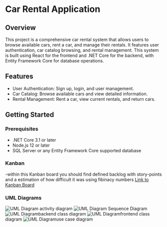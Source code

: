 # Car Rental Application

## Overview

This project is a comprehensive car rental system that allows users to browse available cars, rent a car, and manage their rentals. It features user authentication, car catalog browsing, and rental management. This system is built using React for the frontend and .NET Core for the backend, with Entity Framework Core for database operations.

## Features

- User Authentication: Sign up, login, and user management.
- Car Catalog: Browse available cars and view detailed information.
- Rental Management: Rent a car, view current rentals, and return cars.

## Getting Started

### Prerequisites

- .NET Core 3.1 or later
- Node.js 12 or later
- SQL Server or any Entity Framework Core supported database

### Kanban
-within this Kanban board you should find defined backlog with story-points and a estimation of how difficult it was using fibinacy numbers
[Link to Kanban Board](https://github.com/users/Baaizeed-Ahmed/projects/1/views/1)

### UML Diagrams
![UML Diagram](https://private-user-images.githubusercontent.com/115352840/312294664-29fcc3a5-0185-4c73-b27d-6b6b028429bb.png?jwt=eyJhbGciOiJIUzI1NiIsInR5cCI6IkpXVCJ9.eyJpc3MiOiJnaXRodWIuY29tIiwiYXVkIjoicmF3LmdpdGh1YnVzZXJjb250ZW50LmNvbSIsImtleSI6ImtleTUiLCJleHAiOjE3MTAyOTkwMjQsIm5iZiI6MTcxMDI5ODcyNCwicGF0aCI6Ii8xMTUzNTI4NDAvMzEyMjk0NjY0LTI5ZmNjM2E1LTAxODUtNGM3My1iMjdkLTZiNmIwMjg0MjliYi5wbmc_WC1BbXotQWxnb3JpdGhtPUFXUzQtSE1BQy1TSEEyNTYmWC1BbXotQ3JlZGVudGlhbD1BS0lBVkNPRFlMU0E1M1BRSzRaQSUyRjIwMjQwMzEzJTJGdXMtZWFzdC0xJTJGczMlMkZhd3M0X3JlcXVlc3QmWC1BbXotRGF0ZT0yMDI0MDMxM1QwMjU4NDRaJlgtQW16LUV4cGlyZXM9MzAwJlgtQW16LVNpZ25hdHVyZT0yMWRhM2Q0NjhkMmI0ZmFiNDNhZThjNjc5ZTU0NjUxNzY3MmNhNTg0ODU4NzY4NDc2ODhiYmZiZGI3NzM2ZDBmJlgtQW16LVNpZ25lZEhlYWRlcnM9aG9zdCZhY3Rvcl9pZD0wJmtleV9pZD0wJnJlcG9faWQ9MCJ9.5dbvtxJETsp2r_5OblHXDu9ruC1kA8ABz6_xKmNCL00)
activity diagram
![UML Diagram](https://private-user-images.githubusercontent.com/115352840/312294191-ce5b39ad-cd7f-42b6-98ac-9c81336dd12d.png?jwt=eyJhbGciOiJIUzI1NiIsInR5cCI6IkpXVCJ9.eyJpc3MiOiJnaXRodWIuY29tIiwiYXVkIjoicmF3LmdpdGh1YnVzZXJjb250ZW50LmNvbSIsImtleSI6ImtleTUiLCJleHAiOjE3MTAyOTkxMjEsIm5iZiI6MTcxMDI5ODgyMSwicGF0aCI6Ii8xMTUzNTI4NDAvMzEyMjk0MTkxLWNlNWIzOWFkLWNkN2YtNDJiNi05OGFjLTljODEzMzZkZDEyZC5wbmc_WC1BbXotQWxnb3JpdGhtPUFXUzQtSE1BQy1TSEEyNTYmWC1BbXotQ3JlZGVudGlhbD1BS0lBVkNPRFlMU0E1M1BRSzRaQSUyRjIwMjQwMzEzJTJGdXMtZWFzdC0xJTJGczMlMkZhd3M0X3JlcXVlc3QmWC1BbXotRGF0ZT0yMDI0MDMxM1QwMzAwMjFaJlgtQW16LUV4cGlyZXM9MzAwJlgtQW16LVNpZ25hdHVyZT01NWExODVhMzQzYTU5OTk5ZTFhYTg2YmYwODMzYTBmMDRlNzVjODM4NTljZDQ1M2FhNjZkZGY3NmEwNDc4NzkzJlgtQW16LVNpZ25lZEhlYWRlcnM9aG9zdCZhY3Rvcl9pZD0wJmtleV9pZD0wJnJlcG9faWQ9MCJ9.rJfYtgai18nEVMctLgnV3Ge-wl0ukGDs8C60uWBkRzU) Sequence Diagram
![UML Diagram](https://private-user-images.githubusercontent.com/115352840/312294303-1d4a17f2-a982-4ef3-96aa-cbe09d28b4a7.png?jwt=eyJhbGciOiJIUzI1NiIsInR5cCI6IkpXVCJ9.eyJpc3MiOiJnaXRodWIuY29tIiwiYXVkIjoicmF3LmdpdGh1YnVzZXJjb250ZW50LmNvbSIsImtleSI6ImtleTUiLCJleHAiOjE3MTAyOTkyMDIsIm5iZiI6MTcxMDI5ODkwMiwicGF0aCI6Ii8xMTUzNTI4NDAvMzEyMjk0MzAzLTFkNGExN2YyLWE5ODItNGVmMy05NmFhLWNiZTA5ZDI4YjRhNy5wbmc_WC1BbXotQWxnb3JpdGhtPUFXUzQtSE1BQy1TSEEyNTYmWC1BbXotQ3JlZGVudGlhbD1BS0lBVkNPRFlMU0E1M1BRSzRaQSUyRjIwMjQwMzEzJTJGdXMtZWFzdC0xJTJGczMlMkZhd3M0X3JlcXVlc3QmWC1BbXotRGF0ZT0yMDI0MDMxM1QwMzAxNDJaJlgtQW16LUV4cGlyZXM9MzAwJlgtQW16LVNpZ25hdHVyZT1mMzBlNjMxN2IwNzIyODkzZTQ2NjIwNmVlODI4OWIxYThkN2M0ZGEwODQyYTczYzNiZWQ0YzM5OWM0MDg1NTM2JlgtQW16LVNpZ25lZEhlYWRlcnM9aG9zdCZhY3Rvcl9pZD0wJmtleV9pZD0wJnJlcG9faWQ9MCJ9.GTmI-FtNdPy73eZHTBKPZOv3ReUBVLchDwoYjEoOvcg)backend class diagram
![UML Diagram](https://private-user-images.githubusercontent.com/115352840/312294395-70640791-e2de-40f3-b01b-42708c7d62c1.png?jwt=eyJhbGciOiJIUzI1NiIsInR5cCI6IkpXVCJ9.eyJpc3MiOiJnaXRodWIuY29tIiwiYXVkIjoicmF3LmdpdGh1YnVzZXJjb250ZW50LmNvbSIsImtleSI6ImtleTUiLCJleHAiOjE3MTAyOTkyMDIsIm5iZiI6MTcxMDI5ODkwMiwicGF0aCI6Ii8xMTUzNTI4NDAvMzEyMjk0Mzk1LTcwNjQwNzkxLWUyZGUtNDBmMy1iMDFiLTQyNzA4YzdkNjJjMS5wbmc_WC1BbXotQWxnb3JpdGhtPUFXUzQtSE1BQy1TSEEyNTYmWC1BbXotQ3JlZGVudGlhbD1BS0lBVkNPRFlMU0E1M1BRSzRaQSUyRjIwMjQwMzEzJTJGdXMtZWFzdC0xJTJGczMlMkZhd3M0X3JlcXVlc3QmWC1BbXotRGF0ZT0yMDI0MDMxM1QwMzAxNDJaJlgtQW16LUV4cGlyZXM9MzAwJlgtQW16LVNpZ25hdHVyZT0xNzA4ZmMxNzAxMDU3YTA3Njk3MDgwZWI3NDdkMWQ2MjYzZTc2Nzc1NDExOTQ0NWJhNmNiZGNhZjU1NmYxNzIyJlgtQW16LVNpZ25lZEhlYWRlcnM9aG9zdCZhY3Rvcl9pZD0wJmtleV9pZD0wJnJlcG9faWQ9MCJ9.hetYq_kcb5rmubVigMsptlHMPRcNHPpzEqnbZdIlyzo)frontend class diagram
![UML Diagram](https://private-user-images.githubusercontent.com/115352840/312294009-dc6438f1-eaef-43e9-af86-2d59f7fca9c9.png?jwt=eyJhbGciOiJIUzI1NiIsInR5cCI6IkpXVCJ9.eyJpc3MiOiJnaXRodWIuY29tIiwiYXVkIjoicmF3LmdpdGh1YnVzZXJjb250ZW50LmNvbSIsImtleSI6ImtleTUiLCJleHAiOjE3MTAyOTkyOTAsIm5iZiI6MTcxMDI5ODk5MCwicGF0aCI6Ii8xMTUzNTI4NDAvMzEyMjk0MDA5LWRjNjQzOGYxLWVhZWYtNDNlOS1hZjg2LTJkNTlmN2ZjYTljOS5wbmc_WC1BbXotQWxnb3JpdGhtPUFXUzQtSE1BQy1TSEEyNTYmWC1BbXotQ3JlZGVudGlhbD1BS0lBVkNPRFlMU0E1M1BRSzRaQSUyRjIwMjQwMzEzJTJGdXMtZWFzdC0xJTJGczMlMkZhd3M0X3JlcXVlc3QmWC1BbXotRGF0ZT0yMDI0MDMxM1QwMzAzMTBaJlgtQW16LUV4cGlyZXM9MzAwJlgtQW16LVNpZ25hdHVyZT1mNThhNDJjNzk3YmNiNjBjODQ4MDk4NzYxM2U4MjgwZWNiMTJiNjAwOTliYmU0NWFlMmQ5OTU1MGU5N2ZhZWY3JlgtQW16LVNpZ25lZEhlYWRlcnM9aG9zdCZhY3Rvcl9pZD0wJmtleV9pZD0wJnJlcG9faWQ9MCJ9.LVrYKa-q4xlBAVDx1L1ZKO-bGILr8glzOnyVrfnGvp8)use case diagram

